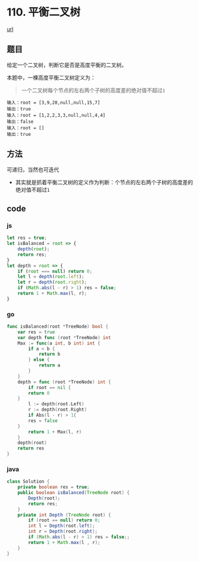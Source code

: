 # 110. 平衡二叉树

[url](https://leetcode-cn.com/problems/balanced-binary-tree/)

## 题目

给定一个二叉树，判断它是否是高度平衡的二叉树。

本题中，一棵高度平衡二叉树定义为：
> 一个二叉树每个节点的左右两个子树的高度差的绝对值不超过`1`



```
输入：root = [3,9,20,null,null,15,7]
输出：true
输入：root = [1,2,2,3,3,null,null,4,4]
输出：false
输入：root = []
输出：true
```

## 方法

可递归，当然也可迭代

- 其实就是抓着平衡二叉树的定义作为判断：个节点的左右两个子树的高度差的绝对值不超过`1`

## code

### js

```js
let res = true;
let isBalanced = root => {
    depth(root);
    return res;
}
let depth = root => {
    if (root === null) return 0;
    let l = depth(root.left);
    let r = depth(root.right);
    if (Math.abs(l - r) > 1) res = false;
    return 1 + Math.max(l, r);
}
```

### go

```go
func isBalanced(root *TreeNode) bool {
	var res = true
	var depth func (root *TreeNode) int
	Max := func(a int, b int) int {
		if a < b {
			return b
		} else {
			return a
		}
	}
	depth = func (root *TreeNode) int {
		if root == nil {
		return 0
	}
		l := depth(root.Left)
		r := depth(root.Right)
		if Abs(l - r) > 1{
		res = false
	}
		return 1 + Max(l, r)
	}
	depth(root)
	return res
}
```

### java

```java
class Solution {
    private boolean res = true;
    public boolean isBalanced(TreeNode root) {
        Depth(root);
        return res;
    }
    private int Depth (TreeNode root) {
        if (root == null) return 0;
        int l = Depth(root.left);
        int r = Depth(root.right);
        if (Math.abs(l - r) > 1) res = false;;
        return 1 + Math.max(l , r);
    }
}
```

